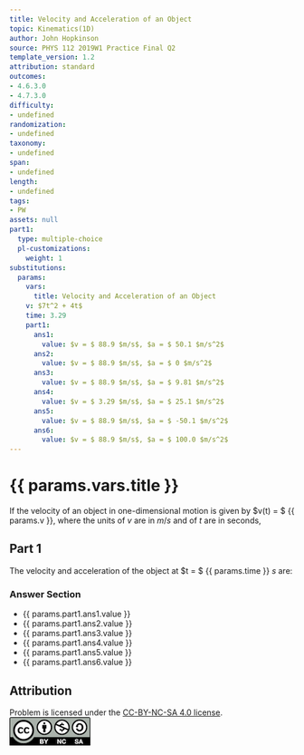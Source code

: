```yaml
---
title: Velocity and Acceleration of an Object
topic: Kinematics(1D)
author: John Hopkinson
source: PHYS 112 2019W1 Practice Final Q2
template_version: 1.2
attribution: standard
outcomes:
- 4.6.3.0
- 4.7.3.0
difficulty:
- undefined
randomization:
- undefined
taxonomy:
- undefined
span:
- undefined
length:
- undefined
tags:
- PW
assets: null
part1:
  type: multiple-choice
  pl-customizations:
    weight: 1
substitutions:
  params:
    vars:
      title: Velocity and Acceleration of an Object
    v: $7t^2 + 4t$
    time: 3.29
    part1:
      ans1:
        value: $v = $ 88.9 $m/s$, $a = $ 50.1 $m/s^2$
      ans2:
        value: $v = $ 88.9 $m/s$, $a = $ 0 $m/s^2$
      ans3:
        value: $v = $ 88.9 $m/s$, $a = $ 9.81 $m/s^2$
      ans4:
        value: $v = $ 3.29 $m/s$, $a = $ 25.1 $m/s^2$
      ans5:
        value: $v = $ 88.9 $m/s$, $a = $ -50.1 $m/s^2$
      ans6:
        value: $v = $ 88.9 $m/s$, $a = $ 100.0 $m/s^2$
---
```

# {{ params.vars.title }}
If the velocity of an object in one-dimensional motion is given by $v(t) = $ {{ params.v }}, where the units of $v$ are in $m/s$ and of $t$ are in seconds,

## Part 1

The velocity and acceleration of the object at $t = $ {{ params.time }} $s$ are:

### Answer Section

- {{ params.part1.ans1.value }}
- {{ params.part1.ans2.value }}
- {{ params.part1.ans3.value }}
- {{ params.part1.ans4.value }}
- {{ params.part1.ans5.value }}
- {{ params.part1.ans6.value }}

## Attribution

Problem is licensed under the [CC-BY-NC-SA 4.0 license](https://creativecommons.org/licenses/by-nc-sa/4.0/).<br> ![The Creative Commons 4.0 license requiring attribution-BY, non-commercial-NC, and share-alike-SA license.](https://raw.githubusercontent.com/firasm/bits/master/by-nc-sa.png)